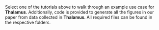 Select one of the tutorials above to walk through an example use case for **Thalamus**. Additionally, code is provided to generate all the figures in our paper from data collected in **Thalamus**. All required files can be found in the respective folders.
